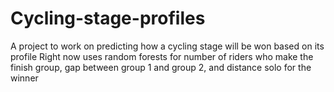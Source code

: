 # Cycling-stage-profiles
A project to work on predicting how a cycling stage will be won based on its profile
Right now uses random forests for number of riders who make the finish group, gap between group 1 and group 2, and distance solo for the winner
